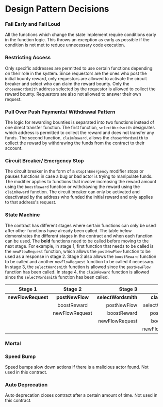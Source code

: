 # Design Pattern Decisions

### Fail Early and Fail Loud
All the functions which change the state implement require conditions early in the function logic. This throws an exception as early as possible if the condition is not met to reduce unnecessary code execution.

### Restricting Access
Only specific addresses are permitted to use certain functions depending on their role in the system. Since requestors are the ones who post the initial bounty reward, only requestors are allowed to activate the circuit breaker and select who can claim the reward bounty. Only the `chosenWordsmith` address selected by the requestor is allowed to collect the reward bounty. Requestors are also not allowed to answer their own request.

### Pull Over Push Payments/ Withdrawal Pattern
The logic for rewarding bounties is separated into two functions instead of one direct transfer function. The first function, `selectWordsmith` designates which address is permitted to collect the reward and does not transfer any funds. The second function, `claimReward`, allows the `chosenWordsmith` to collect the reward by withdrawing the funds from the contract to their account.

### Circuit Breaker/ Emergency Stop
The circuit breaker in the form of a `stopInEmergency` modifier stops or pauses functions in case a bug or bad actor is trying to manipulate funds. The modifier applies to functions that involve increasing the reward amount using the `boostReward` function or withdrawing the reward using the `claimReward` function. The circuit breaker can only be activated and deactivated by the address who funded the initial reward and only applies to that address's request.

### State Machine
The contract has different stages where certain functions can only be used after other functions have already been called. The table below demonstrates the different stages in the contract and when each function can be used. The **bold** functions need to be called before moving to the next stage. For example, in stage 1, first function that needs to be called is the `newFlowRequest` function, which allows the `postNewFlow` function to be used as a response in stage 2. Stage 2 also allows the `boostReward` function to be called and another `newFlowRequest` function to be called if necessary. In stage 3, the `selectWordsmith` function is allowed since the `postNewFlow` function has been called. In stage 4, the `claimReward` function is allowed since the `selectWordsmith` function has been called.

| Stage 1        | Stage 2        | Stage 3         |  Stage 4         |
| -------------  |:-------------: | -------------:  | -------------:   |
| **newFlowRequest** | **postNewFlow**    | **selectWordsmith** |  **claimReward**     |
|                | boostReward    | postNewFlow     |  selectWordsmith |
|                | newFlowRequest | boostReward     |  postNewFlow     |
|                |                | newFlowRequest  |  boostReward     |
|                |                |                 |  newFlowRequest  |

### Mortal

### Speed Bump
Speed bumps slow down actions if there is a malicious actor found. Not used in this contract.

### Auto Deprecation
Auto deprecation closes contract after a certain amount of time. Not used in this contract.
